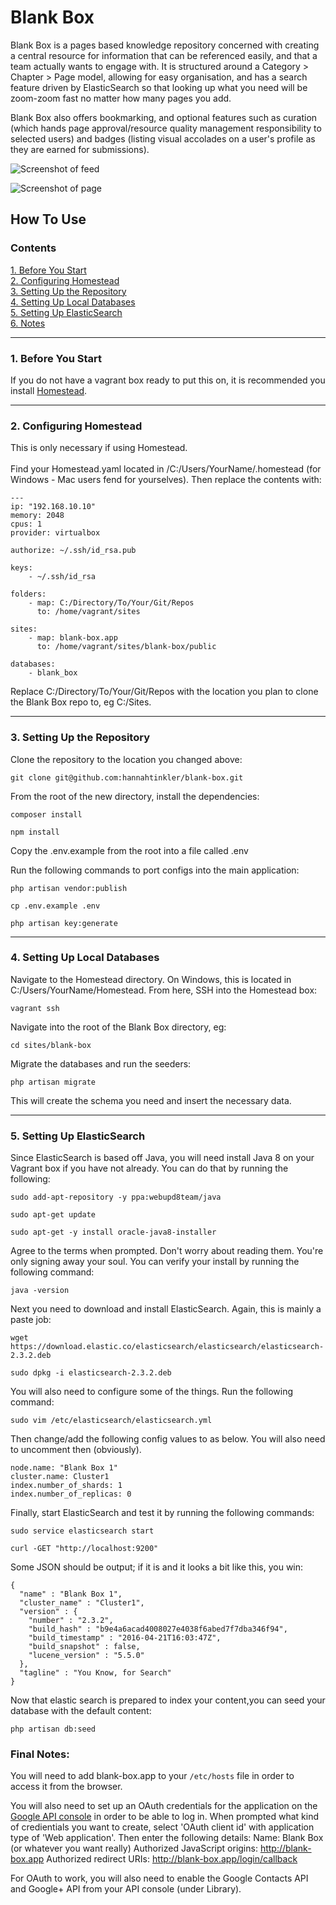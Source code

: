 <h1>Blank Box</h1>

Blank Box is a pages based knowledge repository concerned with creating a central resource for information that can be referenced easily, and that a team actually wants to engage with. It is structured around a Category > Chapter > Page model, allowing for easy organisation, and has a search feature driven by ElasticSearch so that looking up what you need will be zoom-zoom fast no matter how many pages you add.

Blank Box also offers bookmarking, and optional features such as curation (which hands page approval/resource quality management responsibility to selected users) and badges (listing visual accolades on a user's profile as they are earned for submissions).

![Screenshot of feed](https://s17.postimg.org/6yimsghdb/Capture.png)

![Screenshot of page](https://s17.postimg.org/syyz9301b/Capture2.png)

<h2>How To Use</h2>

<h3>Contents</h3>
<a href="#section1">1. Before You Start</a><br />
<a href="#section2">2. Configuring Homestead</a><br />
<a href="#section3">3. Setting Up the Repository</a><br />
<a href="#section4">4. Setting Up Local Databases</a><br />
<a href="#section5">5. Setting Up ElasticSearch</a><br />
<a href="#section6">6. Notes</a><br />

<hr>

<h3 id="section1">1. Before You Start</h3>
If you do not have a vagrant box ready to put this on, it is recommended you install <a href="https://laravel.com/docs/5.2/homestead">Homestead</a>.<br />

<hr>

<h3 id="section2">2. Configuring Homestead</h3>
This is only necessary if using Homestead.<br /><br />
Find your Homestead.yaml located in /C:/Users/YourName/.homestead (for Windows - Mac users fend for yourselves). Then replace the contents with:

```
---
ip: "192.168.10.10"
memory: 2048
cpus: 1
provider: virtualbox

authorize: ~/.ssh/id_rsa.pub

keys:
    - ~/.ssh/id_rsa

folders:
    - map: C:/Directory/To/Your/Git/Repos
      to: /home/vagrant/sites

sites:
    - map: blank-box.app
      to: /home/vagrant/sites/blank-box/public

databases:
    - blank_box

```

Replace C:/Directory/To/Your/Git/Repos with the location you plan to clone the Blank Box repo to, eg C:/Sites.

<hr>

<h3 id="section3">3. Setting Up the Repository</h3>
Clone the repository to the location you changed above:

```git clone git@github.com:hannahtinkler/blank-box.git```

From the root of the new directory, install the dependencies:
```
composer install
```
```
npm install
```

Copy the .env.example from the root into a file called .env

Run the following commands to port configs into the main application:
```
php artisan vendor:publish
```
```
cp .env.example .env
```
```
php artisan key:generate
```

<hr>

<h3 id="section4">4. Setting Up Local Databases</h3>
Navigate to the Homestead directory. On Windows, this is located in C:/Users/YourName/Homestead. From here, SSH into the Homestead box:

```
vagrant ssh
```

Navigate into the root of the Blank Box directory, eg:
```
cd sites/blank-box
```

Migrate the databases and run the seeders:
```
php artisan migrate
```

This will create the schema you need and insert the necessary data.

<hr>

<h3 id="section5">5. Setting Up ElasticSearch</h3>

Since ElasticSearch is based off Java, you will need install Java 8 on your Vagrant box if you have not already. You can do that by running the following:

```
sudo add-apt-repository -y ppa:webupd8team/java
```
```
sudo apt-get update
```
```
sudo apt-get -y install oracle-java8-installer
```

Agree to the terms when prompted. Don't worry about reading them. You're only signing away your soul. You can verify your install by running the following command:
```
java -version
```

Next you need to download and install ElasticSearch. Again, this is mainly a paste job:
```
wget https://download.elastic.co/elasticsearch/elasticsearch/elasticsearch-2.3.2.deb
```
```
sudo dpkg -i elasticsearch-2.3.2.deb
```

You will also need to configure some of the things. Run the following command:
```
sudo vim /etc/elasticsearch/elasticsearch.yml
```

Then change/add the following config values to as below. You will also need to uncomment then (obviously).
```
node.name: "Blank Box 1"
cluster.name: Cluster1
index.number_of_shards: 1
index.number_of_replicas: 0
```

Finally, start ElasticSearch and test it by running the following commands:
```
sudo service elasticsearch start
```
```
curl -GET "http://localhost:9200"
```

Some JSON should be output; if it is and it looks a bit like this, you win:
```
{
  "name" : "Blank Box 1",
  "cluster_name" : "Cluster1",
  "version" : {
    "number" : "2.3.2",
    "build_hash" : "b9e4a6acad4008027e4038f6abed7f7dba346f94",
    "build_timestamp" : "2016-04-21T16:03:47Z",
    "build_snapshot" : false,
    "lucene_version" : "5.5.0"
  },
  "tagline" : "You Know, for Search"
}
```

Now that elastic search is prepared to index your content,you can seed your database with the default content:
```
php artisan db:seed
```
<h3 id="section6">Final Notes:</h3>

You will need to add blank-box.app to your `/etc/hosts` file in order to access it from the browser.

You will also need to set up an OAuth credentials for the application on the [Google API console](https://console.developers.google.com/apis/credentials?project=blank-box-177912) in order to be able to log in. When prompted what kind of credientials you want to create, select 'OAuth client id' with application type of 'Web application'. Then enter the following details:
Name: Blank Box (or whatever you want really)
Authorized JavaScript origins: http://blank-box.app
Authorized redirect URIs: http://blank-box.app/login/callback

For OAuth to work, you will also need to enable the Google Contacts API and Google+ API from your API console (under Library).
